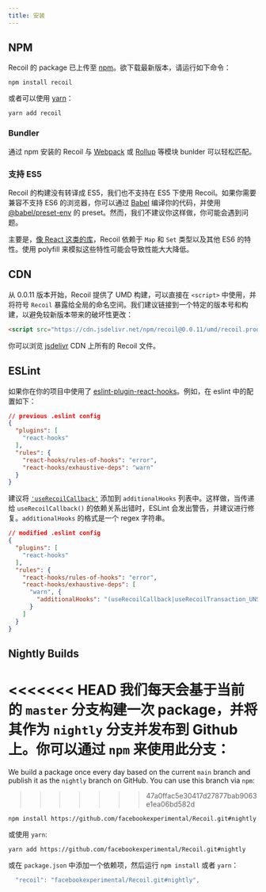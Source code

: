 ```yaml
---
title: 安装
---
```


## NPM

Recoil 的 package 已上传至 <a href="https://www.npmjs.com/get-npm" target="_blank">npm</a>。欲下载最新版本，请运行如下命令：

```shell
npm install recoil
```

或者可以使用 <a href="https://classic.yarnpkg.com/en/docs/install/" target="_blank">yarn</a>：

```shell
yarn add recoil
```

### Bundler

通过 npm 安装的 Recoil 与 [Webpack](https://webpack.js.org/) 或 [Rollup](https://rollupjs.org/) 等模块 bunlder 可以轻松匹配。

### 支持 ES5

Recoil 的构建没有转译成 ES5，我们也不支持在 ES5 下使用 Recoil。如果你需要兼容不支持 ES6 的浏览器，你可以通过 [Babel](https://babeljs.io/) 编译你的代码，并使用 [@babel/preset-env](https://babeljs.io/docs/en/babel-preset-env) 的 preset。然而，我们不建议你这样做，你可能会遇到问题。

主要是，[像 React 这类的库](https://reactjs.org/docs/javascript-environment-requirements.html)，Recoil 依赖于 `Map` 和 `Set` 类型以及其他 ES6 的特性。使用 polyfill 来模拟这些特性可能会导致性能大大降低。

## CDN

从 0.0.11 版本开始，Recoil 提供了 UMD 构建，可以直接在 `<script>` 中使用，并将符号 `Recoil` 暴露给全局的命名空间。我们建议链接到一个特定的版本号和构建，以避免较新版本带来的破坏性更改：

```html
<script src="https://cdn.jsdelivr.net/npm/recoil@0.0.11/umd/recoil.production.js"></script>
```

你可以浏览 [jsdelivr](https://www.jsdelivr.com/package/npm/recoil) CDN 上所有的 Recoil 文件。

## ESLint

如果你在你的项目中使用了 [eslint-plugin-react-hooks](https://www.npmjs.com/package/eslint-plugin-react-hooks)。例如，在 eslint 中的配置如下：

```json
// previous .eslint config
{
  "plugins": [
    "react-hooks"
  ],
  "rules": {
    "react-hooks/rules-of-hooks": "error",
    "react-hooks/exhaustive-deps": "warn"
  }
}
```

建议将 [`'useRecoilCallback'`](/docs/api-reference/core/useRecoilCallback) 添加到 `additionalHooks` 列表中。这样做，当传递给 `useRecoilCallback()` 的依赖关系出错时，ESLint 会发出警告，并建议进行修复。`additionalHooks` 的格式是一个 regex 字符串。

```json
// modified .eslint config
{
  "plugins": [
    "react-hooks"
  ],
  "rules": {
    "react-hooks/rules-of-hooks": "error",
    "react-hooks/exhaustive-deps": [
      "warn", {
        "additionalHooks": "(useRecoilCallback|useRecoilTransaction_UNSTABLE)"
      }
    ]
  }
}
```

## Nightly Builds

<<<<<<< HEAD
我们每天会基于当前的 `master` 分支构建一次 package，并将其作为 `nightly` 分支并发布到 Github 上。你可以通过 `npm` 来使用此分支：
=======
We build a package once every day based on the current `main` branch and publish it as the `nightly` branch on GitHub.  You can use this branch via `npm`:
>>>>>>> 47a0ffac5e30417d27877bab9063e1ea06bd582d

```shell
npm install https://github.com/facebookexperimental/Recoil.git#nightly
```

 或使用 `yarn`:
 ```shell
 yarn add https://github.com/facebookexperimental/Recoil.git#nightly
 ```
 或在 `package.json` 中添加一个依赖项，然后运行 `npm install` 或者 `yarn`：
```js
  "recoil": "facebookexperimental/Recoil.git#nightly",
```
